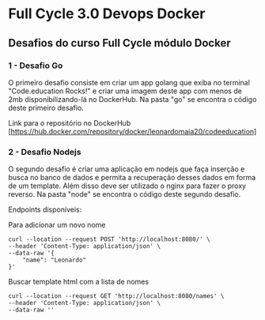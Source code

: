 # Full Cycle 3.0 Devops Docker

## Desafios do curso Full Cycle módulo Docker

### 1 - Desafio Go
O primeiro desafio consiste em criar um app golang que exiba no terminal "Code.education Rocks!" e criar uma imagem deste app com menos de 2mb disponibilizando-lá no DockerHub. Na pasta "go" se encontra o código deste primeiro desafio.

Link para o repositório no DockerHub [https://hub.docker.com/repository/docker/leonardomaia20/codeeducation]


### 2 - Desafio Nodejs
O segundo desafio é criar uma aplicação em nodejs que faça inserção e busca no banco de dados e permita a recuperação desses dados em forma de um template. Além disso deve ser utilizado o nginx para fazer o proxy reverso. Na pasta "node" se encontra o código deste segundo desafio.

Endpoints disponíveis:

Para adicionar um novo nome
  
```
curl --location --request POST 'http://localhost:8080/' \
--header 'Content-Type: application/json' \
--data-raw '{
    "name": "Leonardo"
}'
```

Buscar template html com a lista de nomes

```
curl --location --request GET 'http://localhost:8080/names' \
--header 'Content-Type: application/json' \
--data-raw ''
```